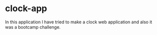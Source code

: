 # clock-app

In this application I have tried to make a clock web application and also it was a bootcamp challenge.

